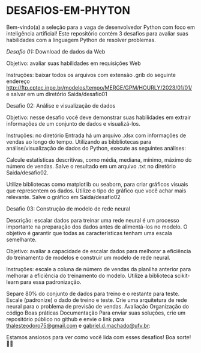 # DESAFIOS-EM-PHYTON

Bem-vindo(a) a seleção para a vaga de desenvolvedor Python com foco em inteligência artificial! Este repositório contém 3 desafios para avaliar suas habilidades com a linguagem Python de resolver problemas.

*Desafio 01:* Download de dados da Web

Objetivo: avaliar suas habilidades em requisições Web

Instruções: baixar todos os arquivos com extensão .grib do seguinte endereço http://ftp.cptec.inpe.br/modelos/tempo/MERGE/GPM/HOURLY/2023/01/01/ e salvar em um diretório Saida/desafio01

Desafio 02: Análise e visualização de dados

Objetivo: nesse desafio você deve demonstrar suas habilidades em extrair informações de um conjunto de dados e visualizá-los.

Instruções: no diretório Entrada há um arquivo .xlsx com informações de vendas ao longo do tempo. Utilizando as bibbliotecas para análise/visualização de dados do Python, execute as seguintes análises:

Calcule estatísticas descritivas, como média, mediana, mínimo, máximo do número de vendas. Salve o resultado em um arquivo .txt no diretório Saida/desafio02.

Utilize bibliotecas como matplotlib ou seaborn, para criar gráficos visuais que representem os dados. Utilize o tipo de gráfico que você achar mais relevante. Salve o gráfico em Saida/desafio02

Desafio 03: Construção de modelo de rede neural

Descrição: escalar dados para treinar uma rede neural é um processo importante na preparação dos dados antes de alimentá-los no modelo. O objetivo é garantir que todas as características tenham uma escala semelhante.

Objetivo: avaliar a capacidade de escalar dados para melhorar a eficiência do treinamento de modelos e construir um modelo de rede neural.

Instruções: escale a coluna de número de vendas da planilha anterior para melhorar a eficiência do treinamento do modelo. Utilize a biblioteca scikit-learn para essa padronização.

Separe 80% do conjunto de dados para treino e o restante para teste.
Escale (padronize) o dado de treino e teste.
Crie uma arquitetura de rede neural para o problema de previsão de vendas.
Avaliação
Organização do código
Boas práticas
Documentação
Para enviar suas soluções, crie um repositório público no github e envie o link para thalesteodoro75@gmail.com e gabriel.d.machado@ufv.br:

Estamos ansiosos para ver como você lida com esses desafios! Boa sorte! 🤖🚀
